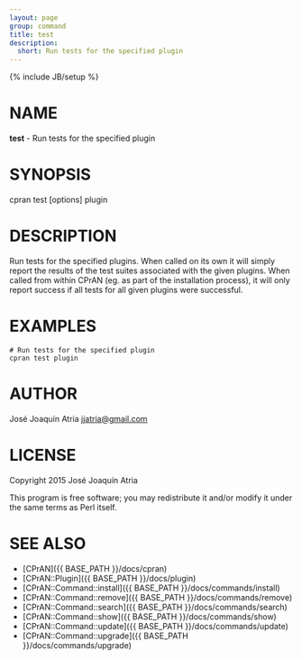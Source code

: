 ```yaml
---
layout: page
group: command
title: test
description:
  short: Run tests for the specified plugin
---
```

{% include JB/setup %}

# NAME

**test** - Run tests for the specified plugin

# SYNOPSIS

cpran test \[options\] plugin

# DESCRIPTION

Run tests for the specified plugins. When called on its own it will simply
report the results of the test suites associated with the given plugins.
When called from within CPrAN (eg. as part of the installation process), it
will only report success if all tests for all given plugins were successful.

# EXAMPLES

    # Run tests for the specified plugin
    cpran test plugin

# AUTHOR

José Joaquín Atria <jjatria@gmail.com>

# LICENSE

Copyright 2015 José Joaquín Atria

This program is free software; you may redistribute it and/or modify it under
the same terms as Perl itself.

# SEE ALSO

* [CPrAN]({{ BASE_PATH }}/docs/cpran)
* [CPrAN::Plugin]({{ BASE_PATH }}/docs/plugin)
* [CPrAN::Command::install]({{ BASE_PATH }}/docs/commands/install)
* [CPrAN::Command::remove]({{ BASE_PATH }}/docs/commands/remove)
* [CPrAN::Command::search]({{ BASE_PATH }}/docs/commands/search)
* [CPrAN::Command::show]({{ BASE_PATH }}/docs/commands/show)
* [CPrAN::Command::update]({{ BASE_PATH }}/docs/commands/update)
* [CPrAN::Command::upgrade]({{ BASE_PATH }}/docs/commands/upgrade)
